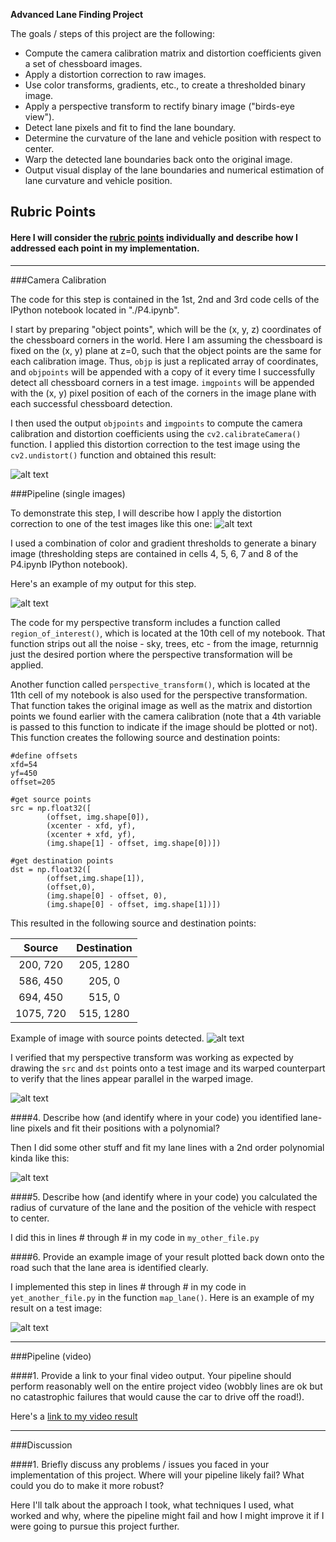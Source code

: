 **Advanced Lane Finding Project**

The goals / steps of this project are the following:

* Compute the camera calibration matrix and distortion coefficients given a set of chessboard images.
* Apply a distortion correction to raw images.
* Use color transforms, gradients, etc., to create a thresholded binary image.
* Apply a perspective transform to rectify binary image ("birds-eye view").
* Detect lane pixels and fit to find the lane boundary.
* Determine the curvature of the lane and vehicle position with respect to center.
* Warp the detected lane boundaries back onto the original image.
* Output visual display of the lane boundaries and numerical estimation of lane curvature and vehicle position.

[//]: # (Image References)

[image1]: ./examples/undistort_output.png "Undistorted"
[image2]: ./test_images/test1.jpg "Road Transformed"
[image3]: ./examples/binary_combo_example.jpg "Binary Example"
[image4]: ./examples/warped_straight_lines.jpg "Warp Example"
[image5]: ./examples/color_fit_lines.jpg "Fit Visual"
[image6]: ./examples/example_output.jpg "Output"
[video1]: ./project_video.mp4 "Video"

## Rubric Points
#### Here I will consider the [rubric points](https://review.udacity.com/#!/rubrics/571/view) individually and describe how I addressed each point in my implementation. 
---

###Camera Calibration

The code for this step is contained in the 1st, 2nd and 3rd code cells of the IPython notebook located in "./P4.ipynb".  

I start by preparing "object points", which will be the (x, y, z) coordinates of the chessboard corners in the world. Here I am assuming the chessboard is fixed on the (x, y) plane at z=0, such that the object points are the same for each calibration image.  Thus, `objp` is just a replicated array of coordinates, and `objpoints` will be appended with a copy of it every time I successfully detect all chessboard corners in a test image.  `imgpoints` will be appended with the (x, y) pixel position of each of the corners in the image plane with each successful chessboard detection.  

I then used the output `objpoints` and `imgpoints` to compute the camera calibration and distortion coefficients using the `cv2.calibrateCamera()` function.  I applied this distortion correction to the test image using the `cv2.undistort()` function and obtained this result: 

![alt text][image1]

###Pipeline (single images)

To demonstrate this step, I will describe how I apply the distortion correction to one of the test images like this one:
![alt text][image2]

I used a combination of color and gradient thresholds to generate a binary image (thresholding steps are contained in cells 4, 5, 6, 7 and 8 of the P4.ipynb IPython notebook).  

Here's an example of my output for this step.

![alt text][image3]

The code for my perspective transform includes a function called `region_of_interest()`, which is located at the 10th cell of my notebook. That function strips out all the noise - sky, trees, etc - from the image, returnnig just the desired portion where the perspective transformation will be applied. 

Another function called `perspective_transform()`, which is located at the 11th cell of my notebook is also used for the perspective transformation. That function takes the original image as well as the matrix and distortion points we found earlier with the camera calibration (note that a 4th variable is passed to this function to indicate if the image should be plotted or not). This function creates the following source and destination points:

```
#define offsets
xfd=54
yf=450
offset=205

#get source points
src = np.float32([
        (offset, img.shape[0]),
        (xcenter - xfd, yf),
        (xcenter + xfd, yf),
        (img.shape[1] - offset, img.shape[0])])

#get destination points
dst = np.float32([
        (offset,img.shape[1]),
        (offset,0),
        (img.shape[0] - offset, 0),
        (img.shape[0] - offset, img.shape[1])])
```

This resulted in the following source and destination points:

| Source        | Destination   | 
|:-------------:|:-------------:| 
| 200, 720      | 205, 1280        | 
| 586, 450      | 205, 0      |
| 694, 450     | 515, 0      |
| 1075, 720      | 515, 1280        |

Example of image with source points detected.
![alt text][image4]

I verified that my perspective transform was working as expected by drawing the `src` and `dst` points onto a test image and its warped counterpart to verify that the lines appear parallel in the warped image.

![alt text][image4]

####4. Describe how (and identify where in your code) you identified lane-line pixels and fit their positions with a polynomial?

Then I did some other stuff and fit my lane lines with a 2nd order polynomial kinda like this:

![alt text][image5]

####5. Describe how (and identify where in your code) you calculated the radius of curvature of the lane and the position of the vehicle with respect to center.

I did this in lines # through # in my code in `my_other_file.py`

####6. Provide an example image of your result plotted back down onto the road such that the lane area is identified clearly.

I implemented this step in lines # through # in my code in `yet_another_file.py` in the function `map_lane()`.  Here is an example of my result on a test image:

![alt text][image6]

---

###Pipeline (video)

####1. Provide a link to your final video output.  Your pipeline should perform reasonably well on the entire project video (wobbly lines are ok but no catastrophic failures that would cause the car to drive off the road!).

Here's a [link to my video result](./project_video.mp4)

---

###Discussion

####1. Briefly discuss any problems / issues you faced in your implementation of this project.  Where will your pipeline likely fail?  What could you do to make it more robust?

Here I'll talk about the approach I took, what techniques I used, what worked and why, where the pipeline might fail and how I might improve it if I were going to pursue this project further.  

